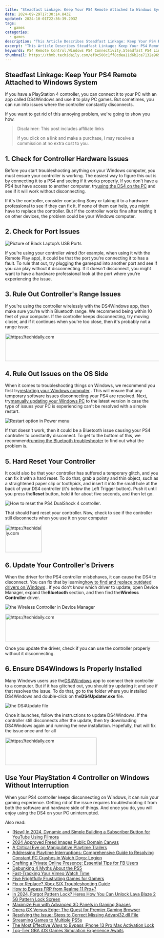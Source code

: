 ```yaml
---
title: "Steadfast Linkage: Keep Your PS4 Remote Attached to Windows System"
date: 2024-09-29T17:30:14.843Z
updated: 2024-10-01T22:36:39.293Z
tags:
  - games
categories:
  - games
description: "This Article Describes Steadfast Linkage: Keep Your PS4 Remote Attached to Windows System"
excerpt: "This Article Describes Steadfast Linkage: Keep Your PS4 Remote Attached to Windows System"
keywords: PS4 Remote Control,Windows PS4 Connectivity,Steadfast PS4 Link,Secure PS4 Remote Access,Stable PS4 Connection,PS4 Windows Linkage,Unbreakable PS4 Sync
thumbnail: https://thmb.techidaily.com/ef0c500c1ff8cdea11d6b2ce7132e969a27a23353363cc6a48d15e2d1d290c96.jpg
---
```


## Steadfast Linkage: Keep Your PS4 Remote Attached to Windows System

 If you have a PlayStation 4 controller, you can connect it to your PC with an app called DS4Windows and use it to play PC games. But sometimes, you can run into issues where the controller constantly disconnects.

 If you want to get rid of this annoying problem, we're going to show you how.

>  Disclaimer: This post includes affiliate links
>
>  If you click on a link and make a purchase, I may receive a commission at no extra cost to you.
>

## 1\. Check for Controller Hardware Issues

 Before you start troubleshooting anything on your Windows computer, you must ensure your controller is working. The easiest way to figure this out is by connecting it to a PS4 and seeing if it works properly. If you don't have a PS4 but have access to another computer, try[using the DS4 on the PC](https://www.makeuseof.com/tag/how-to-use-the-ps4-controller-on-your-mac-or-pc/) and see if it will work without disconnecting.

 If it's the controller, consider contacting Sony or taking it to a hardware professional to see if they can fix it. If none of them can help, you might have to replace the controller. But if the controller works fine after testing it on other devices, the problem could be your Windows computer.

## 2\. Check for Port Issues

![Picture of Black Laptop’s USB Ports](https://static1.makeuseofimages.com/wordpress/wp-content/uploads/2023/03/endpoint-security-best-practices-regulate-usb-ports.jpg)

 If you're using your controller wired (for example, when using it with the Remote Play app), it could be that the port you're connecting it to has a fault. To rule that out, try plugging the gamepad into another port and see if you can play without it disconnecting. If it doesn't disconnect, you might want to have a hardware professional look at the port where you're experiencing the issue.

## 3\. Rule Out Controller's Range Issues

 If you're using the controller wirelessly with the DS4Windows app, then make sure you're within Bluetooth range. We recommend being within 10 feet of your computer. If the controller keeps disconnecting, try moving closer, and if it continues when you're too close, then it's probably not a range issue.

<!-- affiliate ads begin -->
<a href="https://appsumo.8odi.net/c/5597632/2105876/7443" target="_top" id="2105876">
  <img src="//a.impactradius-go.com/display-ad/7443-2105876" border="0" alt="https://techidaily.com" width="728" height="90"/>
</a>
<img height="0" width="0" src="https://appsumo.8odi.net/i/5597632/2105876/7443" style="position:absolute;visibility:hidden;" border="0" />
<!-- affiliate ads end -->

## 4\. Rule Out Issues on the OS Side

 When it comes to troubleshooting things on Windows, we recommend you first try[restarting your Windows computer](https://www.makeuseof.com/windows-restart-methods/) . This will ensure that any temporary software issues disconnecting your PS4 are resolved. Next, try[manually updating your Windows PC](https://www.makeuseof.com/update-windows-manually/) to the latest version in case the type of issues your PC is experiencing can't be resolved with a simple restart.

![Restart option in Power menu](https://static1.makeuseofimages.com/wordpress/wp-content/uploads/2023/03/restart.jpg)

 If that doesn't work, then it could be a Bluetooth issue causing your PS4 controller to constantly disconnect. To get to the bottom of this, we recommend[running the Bluetooth troubleshooter](https://www.makeuseof.com/run-troubleshooter-windows-10-11/) to find out what the problem is.

## 5\. Hard Reset Your Controller

 It could also be that your controller has suffered a temporary glitch, and you can fix it with a hard reset. To do that, grab a pointy and thin object, such as a straightened paper clip or toothpick, and insert it into the small hole at the back of your DS4 controller (it's below the Left Trigger button). Push it until you press the**Reset** button, hold it for about five seconds, and then let go.

![How to reset the PS4 DualShock 4 controller.](https://static1.makeuseofimages.com/wordpress/wp-content/uploads/2021/09/how_to_reset_ps4_controller.jpg)

 That should hard reset your controller. Now, check to see if the controller still disconnects when you use it on your computer

<!-- affiliate ads begin -->
<a href="https://aligracehair.sjv.io/c/5597632/2135393/19272" target="_top" id="2135393">
  <img src="//a.impactradius-go.com/display-ad/19272-2135393" border="0" alt="https://techidaily.com" width="120" height="90"/>
</a>
<img height="0" width="0" src="https://aligracehair.sjv.io/i/5597632/2135393/19272" style="position:absolute;visibility:hidden;" border="0" />
<!-- affiliate ads end -->

## 6\. Update Your Controller's Drivers

 When the driver for the PS4 controller misbehaves, it can cause the DS4 to disconnect. You can fix that by learning[how to find and replace outdated drivers on Windows](https://www.makeuseof.com/tag/find-replace-outdated-windows-drivers/) . If you don't know which driver to update, open Device Manager, expand the**Bluetooth** section, and then find the**Wireless Controller** driver.

![the Wireless Controller in Device Manager](https://static1.makeuseofimages.com/wordpress/wp-content/uploads/2023/09/wireless-controller-in-device-manager.jpg)

<!-- affiliate ads begin -->
<a href="https://appsumo.8odi.net/c/5597632/2087389/7443" target="_top" id="2087389">
  <img src="//a.impactradius-go.com/display-ad/7443-2087389" border="0" alt="https://techidaily.com" width="728" height="90"/>
</a>
<img height="0" width="0" src="https://appsumo.8odi.net/i/5597632/2087389/7443" style="position:absolute;visibility:hidden;" border="0" />
<!-- affiliate ads end -->

 Once you update the driver, check if you can use the controller properly without it disconnecting.

## 6\. Ensure DS4Windows Is Properly Installed

 Many Windows users use the[DS4Windows](https://ds4-windows.com/) app to connect their controller to a computer. But if it has glitched out, you should try updating it and see if that resolves the issue. To do that, go to the folder where you installed DS4Windows and double-click on the**DS4Updater.exe** file.

![the DS4Update file](https://static1.makeuseofimages.com/wordpress/wp-content/uploads/2023/09/ds4update-file.jpg)

 Once it launches, follow the instructions to update DS4Windows. If the controller still disconnects after the update, then try downloading DS4Windows again and running the new installation. Hopefully, that will fix the issue once and for all

<!-- affiliate ads begin -->
<a href="https://aligracehair.sjv.io/c/5597632/1948876/19272" target="_top" id="1948876">
  <img src="//a.impactradius-go.com/display-ad/19272-1948876" border="0" alt="https://techidaily.com" width="300" height="90"/>
</a>
<img height="0" width="0" src="https://aligracehair.sjv.io/i/5597632/1948876/19272" style="position:absolute;visibility:hidden;" border="0" />
<!-- affiliate ads end -->

## Use Your PlayStation 4 Controller on Windows Without Interruption

 When your PS4 controller keeps disconnecting on Windows, it can ruin your gaming experience. Getting rid of the issue requires troubleshooting it from both the software and hardware side of things. And once you do, you will enjoy using the DS4 on your PC uninterrupted.

<ins class="adsbygoogle"
     style="display:block"
     data-ad-format="autorelaxed"
     data-ad-client="ca-pub-7571918770474297"
     data-ad-slot="1223367746"></ins>

<ins class="adsbygoogle"
     style="display:block"
     data-ad-client="ca-pub-7571918770474297"
     data-ad-slot="8358498916"
     data-ad-format="auto"
     data-full-width-responsive="true"></ins>

<span class="atpl-alsoreadstyle">Also read:</span>
<div><ul>
<li><a href="https://facebook-record-videos.techidaily.com/new-in-2024-dynamic-and-simple-building-a-subscriber-button-for-youtube-using-filmora/"><u>[New] In 2024, Dynamic and Simple Building a Subscriber Button for YouTube Using Filmora</u></a></li>
<li><a href="https://some-knowledge.techidaily.com/2024-approved-freed-images-public-domain-canvas/"><u>2024 Approved Freed Images Public Domain Canvas</u></a></li>
<li><a href="https://games-able.techidaily.com/a-critical-eye-on-manipulative-playtime-trailers/"><u>A Critical Eye on Manipulative Playtime Trailers</u></a></li>
<li><a href="https://win-able.techidaily.com/addressing-playtime-interruptions-comprehensive-guide-to-resolving-constant-pc-crashes-in-watch-dogs-legion/"><u>Addressing Playtime Interruptions: Comprehensive Guide to Resolving Constant PC Crashes in Watch Dogs: Legion</u></a></li>
<li><a href="https://facebook.techidaily.com/crafting-a-private-online-presence-essential-tips-for-fb-users/"><u>Crafting a Private Online Presence: Essential Tips for FB Users</u></a></li>
<li><a href="https://games-able.techidaily.com/debunking-4-myths-about-the-ps5/"><u>Debunking 4 Myths About the PS5</u></a></li>
<li><a href="https://vimeo-videos.techidaily.com/fast-tracking-your-vimeo-watch-time/"><u>Fast-Tracking Your Vimeo Watch Time</u></a></li>
<li><a href="https://games-able.techidaily.com/five-frightfully-frustrating-games-for-gamers/"><u>Five Frightfully Frustrating Games for Gamers</u></a></li>
<li><a href="https://games-able.techidaily.com/fix-or-replace-xbox-sx-troubleshooting-guide/"><u>Fix or Replace? Xbox S/X Troubleshooting Guide</u></a></li>
<li><a href="https://android-frp.techidaily.com/how-to-bypass-frp-from-realme-11-proplus-by-drfone-android/"><u>How to Bypass FRP from Realme 11 Pro+?</u></a></li>
<li><a href="https://android-unlock.techidaily.com/in-2024-forgot-pattern-lock-heres-how-you-can-unlock-lava-blaze-2-5g-pattern-lock-screen-by-drfone-android/"><u>In 2024, Forgot Pattern Lock? Heres How You Can Unlock Lava Blaze 2 5G Pattern Lock Screen</u></a></li>
<li><a href="https://games-able.techidaily.com/maximize-fun-with-advanced-3d-panels-in-gaming-spaces/"><u>Maximize Fun with Advanced 3D Panels in Gaming Spaces</u></a></li>
<li><a href="https://games-able.techidaily.com/opera-gx-versus-edge-the-quest-for-premier-gaming-browser/"><u>Opera GX Versus Edge: The Quest for Premier Gaming Browser</u></a></li>
<li><a href="https://techno-recovery.techidaily.com/resolving-the-issue-steps-to-correct-missing-advapi32dll-file/"><u>Resolving the Issue: Steps to Correct Missing Advapi32.dll File</u></a></li>
<li><a href="https://games-able.techidaily.com/streaming-games-to-multiple-ps5s/"><u>Streaming Games to Multiple PS5s</u></a></li>
<li><a href="https://activate-lock.techidaily.com/the-most-effective-ways-to-bypass-iphone-13-pro-max-activation-lock-by-drfone-ios/"><u>The Most Effective Ways to Bypass iPhone 13 Pro Max Activation Lock</u></a></li>
<li><a href="https://games-able.techidaily.com/top-tier-gba-ios-games-simulation-experience-awaits/"><u>Top-Tier GBA iOS Games Simulation Experience Awaits</u></a></li>
</ul></div>

